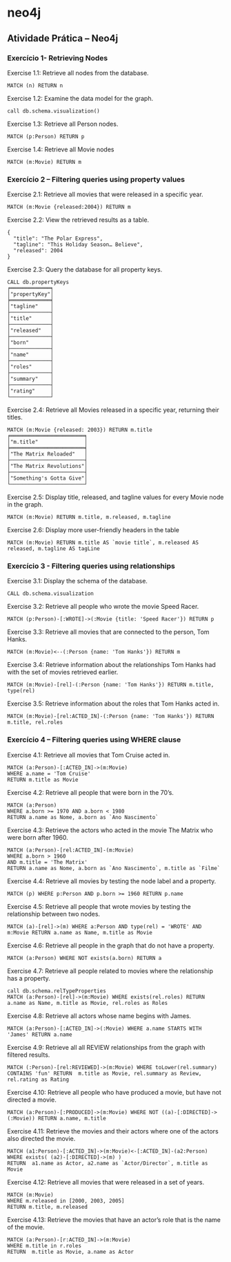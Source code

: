 # neo4j

## Atividade Prática – Neo4j

### Exercício 1- Retrieving Nodes

Exercise 1.1: Retrieve all nodes from the database.
```
MATCH (n) RETURN n
```
Exercise 1.2: Examine the data model for the graph.
```
call db.schema.visualization()
```
Exercise 1.3: Retrieve all Person nodes.
```
MATCH (p:Person) RETURN p
```
Exercise 1.4: Retrieve all Movie nodes
```
MATCH (m:Movie) RETURN m
```

### Exercício 2 – Filtering queries using property values

Exercise 2.1: Retrieve all movies that were released in a specific year.
```
MATCH (m:Movie {released:2004}) RETURN m
```
Exercise 2.2: View the retrieved results as a table.
```
{
  "title": "The Polar Express",
  "tagline": "This Holiday Season… Believe",
  "released": 2004
}
```
Exercise 2.3: Query the database for all property keys.
```
CALL db.propertyKeys
╒═════════════╕
│"propertyKey"│
╞═════════════╡
│"tagline"    │
├─────────────┤
│"title"      │
├─────────────┤
│"released"   │
├─────────────┤
│"born"       │
├─────────────┤
│"name"       │
├─────────────┤
│"roles"      │
├─────────────┤
│"summary"    │
├─────────────┤
│"rating"     │
└─────────────┘
```
Exercise 2.4: Retrieve all Movies released in a specific year, returning their titles.
```
MATCH (m:Movie {released: 2003}) RETURN m.title
╒════════════════════════╕
│"m.title"               │
╞════════════════════════╡
│"The Matrix Reloaded"   │
├────────────────────────┤
│"The Matrix Revolutions"│
├────────────────────────┤
│"Something's Gotta Give"│
└────────────────────────┘
```
Exercise 2.5: Display title, released, and tagline values for every Movie node in the graph.
```
MATCH (m:Movie) RETURN m.title, m.released, m.tagline
```
Exercise 2.6: Display more user-friendly headers in the table
```
MATCH (m:Movie) RETURN m.title AS `movie title`, m.released AS released, m.tagline AS tagLine
```
### Exercício 3 - Filtering queries using relationships
Exercise 3.1: Display the schema of the database.
```
CALL db.schema.visualization
```
Exercise 3.2: Retrieve all people who wrote the movie Speed Racer.
```
MATCH (p:Person)-[:WROTE]->(:Movie {title: 'Speed Racer'}) RETURN p
```
Exercise 3.3: Retrieve all movies that are connected to the person, Tom Hanks.
```
MATCH (m:Movie)<--(:Person {name: 'Tom Hanks'}) RETURN m
```
Exercise 3.4: Retrieve information about the relationships Tom Hanks had with the set of movies retrieved earlier.
```
MATCH (m:Movie)-[rel]-(:Person {name: 'Tom Hanks'}) RETURN m.title, type(rel)
```
Exercise 3.5: Retrieve information about the roles that Tom Hanks acted in.
```
MATCH (m:Movie)-[rel:ACTED_IN]-(:Person {name: 'Tom Hanks'}) RETURN m.title, rel.roles
```
### Exercício 4 – Filtering queries using WHERE clause
Exercise 4.1: Retrieve all movies that Tom Cruise acted in.
```
MATCH (a:Person)-[:ACTED_IN]->(m:Movie)
WHERE a.name = 'Tom Cruise'
RETURN m.title as Movie
```
Exercise 4.2: Retrieve all people that were born in the 70’s.
```
MATCH (a:Person)
WHERE a.born >= 1970 AND a.born < 1980
RETURN a.name as Nome, a.born as `Ano Nascimento`
```
Exercise 4.3: Retrieve the actors who acted in the movie The Matrix who were born after 1960.
```
MATCH (a:Person)-[rel:ACTED_IN]-(m:Movie)
WHERE a.born > 1960
AND m.title = 'The Matrix'
RETURN a.name as Nome, a.born as `Ano Nascimento`, m.title as `Filme`
```
Exercise 4.4: Retrieve all movies by testing the node label and a property.
```
MATCH (p) WHERE p:Person AND p.born >= 1960 RETURN p.name
```
Exercise 4.5: Retrieve all people that wrote movies by testing the relationship between two nodes.
```
MATCH (a)-[rel]->(m) WHERE a:Person AND type(rel) = 'WROTE' AND m:Movie RETURN a.name as Name, m.title as Movie
```
Exercise 4.6: Retrieve all people in the graph that do not have a property.
```
MATCH (a:Person) WHERE NOT exists(a.born) RETURN a
```
Exercise 4.7: Retrieve all people related to movies where the relationship has a property.
```
call db.schema.relTypeProperties
MATCH (a:Person)-[rel]->(m:Movie) WHERE exists(rel.roles) RETURN a.name as Name, m.title as Movie, rel.roles as Roles
```
Exercise 4.8: Retrieve all actors whose name begins with James.
```
MATCH (a:Person)-[:ACTED_IN]->(:Movie) WHERE a.name STARTS WITH 'James' RETURN a.name
```
Exercise 4.9: Retrieve all all REVIEW relationships from the graph with filtered results.
```
MATCH (:Person)-[rel:REVIEWED]->(m:Movie) WHERE toLower(rel.summary) CONTAINS 'fun' RETURN  m.title as Movie, rel.summary as Review, rel.rating as Rating
```
Exercise 4.10: Retrieve all people who have produced a movie, but have not directed a movie.
```
MATCH (a:Person)-[:PRODUCED]->(m:Movie) WHERE NOT ((a)-[:DIRECTED]->(:Movie)) RETURN a.name, m.title
```
Exercise 4.11: Retrieve the movies and their actors where one of the actors also directed the movie.
```
MATCH (a1:Person)-[:ACTED_IN]->(m:Movie)<-[:ACTED_IN]-(a2:Person)
WHERE exists( (a2)-[:DIRECTED]->(m) )
RETURN  a1.name as Actor, a2.name as `Actor/Director`, m.title as Movie
```
Exercise 4.12: Retrieve all movies that were released in a set of years.
```
MATCH (m:Movie)
WHERE m.released in [2000, 2003, 2005]
RETURN m.title, m.released
```
Exercise 4.13: Retrieve the movies that have an actor’s role that is the name of the movie.
```
MATCH (a:Person)-[r:ACTED_IN]->(m:Movie)
WHERE m.title in r.roles
RETURN  m.title as Movie, a.name as Actor
```

